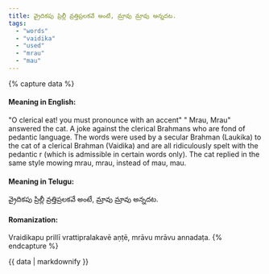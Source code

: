 ```yaml
---
title: వ్రైదికపు ప్రిల్లీ వ్రత్తిప్రలకవే అంటే, మ్రావు మ్రావు అన్నదట.
tags:
  - "words"
  - "vaidika"
  - "used"
  - "mrau"
  - "mau"
---
```


{% capture data %}
#### Meaning in English:
"O clerical eat! you must pronounce with an accent" " Mrau, Mrau" answered the cat.
A joke against the clerical Brahmans who are fond of pedantic language. The words were used by a secular Brahman (Laukika) to the cat of a clerical Brahman (Vaidika) and are all ridiculously spelt with the pedantic r (which is admissible in certain words only). The cat replied in the same style mowing mrau, mrau, instead of mau, mau.

#### Meaning in Telugu:
వ్రైదికపు ప్రిల్లీ వ్రత్తిప్రలకవే అంటే, మ్రావు మ్రావు అన్నదట.

#### Romanization:
Vraidikapu prillī vrattipralakavē aṇṭē, mrāvu mrāvu annadaṭa.
{% endcapture %}

{{ data | markdownify }}

